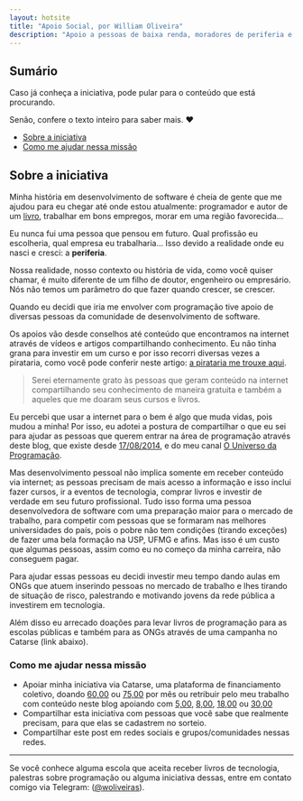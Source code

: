 ```yaml
---
layout: hotsite
title: "Apoio Social, por William Oliveira"
description: "Apoio a pessoas de baixa renda, moradores de periferia e jovens em situação de risco que desejam entrar na área de programação"
---
```


## Sumário

Caso já conheça a iniciativa, pode pular para o conteúdo que está procurando.

Senão, confere o texto inteiro para saber mais. :heart:

- [Sobre a iniciativa](#sobre-a-iniciativa)
- [Como me ajudar nessa missão](#como-me-ajudar-nessa-missão)

## Sobre a iniciativa
    
Minha história em desenvolvimento de software é cheia de gente que me ajudou para eu chegar até onde estou atualmente: programador e autor de um [livro](https://www.casadocodigo.com.br/products/livro-universo-programacao), trabalhar em bons empregos, morar em uma região favorecida...

Eu nunca fui uma pessoa que pensou em futuro. Qual profissão eu escolheria, qual empresa eu trabalharia... Isso devido a realidade onde eu nasci e cresci: a **periferia**.

Nossa realidade, nosso contexto ou história de vida, como você quiser chamar, é muito diferente de um filho de doutor, engenheiro ou empresário. Nós não temos um parâmetro do que fazer quando crescer, se crescer.

Quando eu decidi que iria me envolver com programação tive apoio de diversas pessoas da comunidade de desenvolvimento de software.

Os apoios vão desde conselhos até conteúdo que encontramos na internet através de vídeos e artigos compartilhando conhecimento. Eu não tinha grana para investir em um curso e por isso recorri diversas vezes a pirataria, como você pode conferir neste artigo: [a pirataria me trouxe aqui](/posts/A-pirataria-me-trouxe-ate-aqui/).

> Serei eternamente grato às pessoas que geram conteúdo na internet compartilhando seu conhecimento de maneira gratuita e também a aqueles que me doaram seus cursos e livros.

Eu percebi que usar a internet para o bem é algo que muda vidas, pois mudou a minha! Por isso, eu adotei a postura de compartilhar o que eu sei para ajudar as pessoas que querem entrar na área de programação através deste blog, que existe desde [17/08/2014](/posts/vagrant-introducao-instalacao/), e do meu canal [O Universo da Programação](https://www.youtube.com/channel/UCWrqsnPLl6aRX0ECUmPaZEw).

Mas desenvolvimento pessoal não implica somente em receber conteúdo via internet; as pessoas precisam de mais acesso a informação e isso inclui fazer cursos, ir a eventos de tecnologia, comprar livros e investir de verdade em seu futuro profissional. Tudo isso forma uma pessoa desenvolvedora de software com uma preparação maior para o mercado de trabalho, para competir com pessoas que se formaram nas melhores universidades do país, pois o pobre não tem condições (tirando exceções) de fazer uma bela formação na USP, UFMG e afins. Mas isso é um custo que algumas pessoas, assim como eu no começo da minha carreira, não conseguem pagar.

Para ajudar essas pessoas eu decidi investir meu tempo dando aulas em ONGs que atuem inserindo pessoas no mercado de trabalho e lhes tirando de situação de risco, palestrando e motivando jovens da rede pública a investirem em tecnologia.

Além disso eu arrecado doações para levar livros de programação para as escolas públicas e também para as ONGs através de uma campanha no Catarse (link abaixo).

### Como me ajudar nessa missão

- Apoiar minha iniciativa via Catarse, uma plataforma de financiamento coletivo, doando [60,00](https://www.catarse.me/pt/projects/88856/subscriptions/start?reward_id=167628) ou [75,00](https://www.catarse.me/pt/projects/88856/subscriptions/start?reward_id=167629) por mês ou retribuir pelo meu trabalho com conteúdo neste blog apoiando com [5,00](https://www.catarse.me/pt/projects/88856/subscriptions/start?reward_id=164989), [8,00](https://www.catarse.me/pt/projects/88856/subscriptions/start?reward_id=164986), [18,00](https://www.catarse.me/pt/projects/88856/subscriptions/start?reward_id=164991) ou [30,00](https://www.catarse.me/pt/projects/88856/subscriptions/start?reward_id=164988)
- Compartilhar esta iniciativa com pessoas que você sabe que realmente precisam, para que elas se cadastrem no sorteio.
- Compartilhar este post em redes sociais e grupos/comunidades nessas redes.

----

Se você conhece alguma escola que aceita receber livros de tecnologia, palestras sobre programação ou alguma iniciativa dessas, entre em contato comigo via Telegram: (<a href="http://telegram.me/woliveiras" title="Meu usuário do Telegram">@woliveiras</a>).
